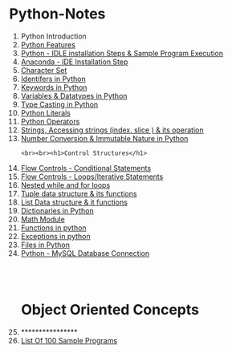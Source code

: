# Python-Notes


<ol>
<li>Python Introduction </li>
<li><a href="https://github.com/kothakondachandhar/Python-Notes/blob/main/Python%20Featurs.pdf">Python Features </a></li>
<li><a href="https://github.com/kothakondachandhar/Python-Notes/blob/main/Python%20IDLE%20Installation%20%26%20Sample%20Program%20Execution.pdf">Python - IDLE installation Steps & Sample Program Execution</a></li>
<li><a href="https://github.com/kothakondachandhar/Python-Notes/blob/main/Anaconda%20Installation%20Steps.pdf">Anaconda - IDE Installation Step </a></li>
<li><a href="https://github.com/kothakondachandhar/Python-Notes/blob/main/Character%20Set.pdf">Character Set</a></li>
<li><a href="https://github.com/kothakondachandhar/Python-Notes/blob/main/Identifiers%20in%20Python.pdf">Identifers in Python</a></li>
<li><a href="https://github.com/kothakondachandhar/Python-Notes/blob/main/Keywords%20in%20Python.pdf">Keywords in Python</a></li>
<li><a href="https://github.com/kothakondachandhar/Python-Notes/blob/main/Variables%20%26%20Data%20types%20in%20Python.ipynb"> Variables & Datatypes in Python</a></li>
<li><a href="https://github.com/kothakondachandhar/Python-Notes/blob/main/Type%20Casting%20in%20Python.ipynb">Type Casting in Python</a></li>
<li><a href="https://github.com/kothakondachandhar/Python-Notes/blob/main/Python%20Literals.ipynb">Python Literals</a></li>
<li><a href="https://github.com/kothakondachandhar/Python-Notes/blob/main/Python%20Operators.pdf"> Python Operators</a></li>
<li><a href="https://github.com/kothakondachandhar/Python-Notes/blob/main/Strings%20-%20in%20Python.ipynb">Strings, Accessing strings (index, slice ) & its operation</a></li>
<li><a href="https://github.com/kothakondachandhar/Python-Notes/blob/main/Converting_Numbering_System_%26_Basic_Data_types_and_Immutability_Nature.ipynb"> Number Conversion & Immutable Nature in Python</a></li>
  
    <br><br><h1>Control Structures</h1>
<li><a href="https://github.com/kothakondachandhar/Python-Notes/blob/main/Flow%20Controls%20-%20Conditional%20Statements.ipynb">Flow Controls - Conditional Statements</a></li>
<li><a href="https://github.com/kothakondachandhar/Python-Notes/blob/main/Flow%20Controls%20-%20Loops%20%20or%20Iterative%20Statements.ipynb">Flow Controls - Loops/Iterative Statements</a></li>
<li><a href="https://github.com/kothakondachandhar/Python-Notes/blob/main/Nested%20Loops%20in%20python.ipynb">Nested while and for loops</a></li>
  
<li><a href="https://github.com/kothakondachandhar/Python-Notes/blob/main/Tuple%20Data%20Structures.ipynb">Tuple data structure & its functions</a></li>
<li><a href="https://github.com/kothakondachandhar/Python-Notes/blob/main/List%20Data%20Structure.ipynb">List Data structure & it functions</a></li>
<li><a href="https://github.com/kothakondachandhar/Python-Notes/blob/main/Dictionary%20Notes.ipynb">Dictionaries in Python </a></li>
<li><a href="https://github.com/kothakondachandhar/Python-Notes/blob/main/Math%20module.ipynb">Math Module</a></li>
<li><a href="https://github.com/kothakondachandhar/Python-Notes/blob/main/Functions%20in%20python.pdf"> Functions in python</a></li>
<li><a href="https://github.com/kothakondachandhar/Python-Notes/blob/main/Exceptions%20in%20Python.ipynb"> Exceptions in python</a></li>
<li><a href="https://github.com/kothakondachandhar/Python-Notes/blob/main/Files%20in%20python-notes.ipynb">Files in Python </a></li>
<li><a href="https://github.com/kothakondachandhar/Python-Notes/blob/main/Python%20MySQL%20Database%20Connection%20using%20MySQL%20Connector.ipynb"> Python - MySQL Database Connection </a></li>
  
  <br><br><h1>Object Oriented Concepts</h1>
  
  
  <li>****************</li>
  
  <li><a href="https://raw.githack.com/kothakondachandhar/Python-Notes/main/a.html">List Of 100 Sample Programs</li>
</ol>


